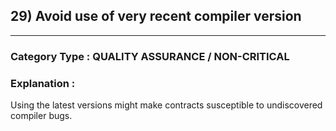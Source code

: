 ## 29) Avoid use of very recent compiler version


---

### **Category Type** : QUALITY ASSURANCE / NON-CRITICAL


### **Explanation** : 

Using the latest versions might make contracts susceptible to undiscovered compiler bugs.





